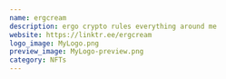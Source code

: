 ```yaml
---
name: ergcream
description: ergo crypto rules everything around me 
website: https://linktr.ee/ergcream
logo_image: MyLogo.png
preview_image: MyLogo-preview.png
category: NFTs
---
```

